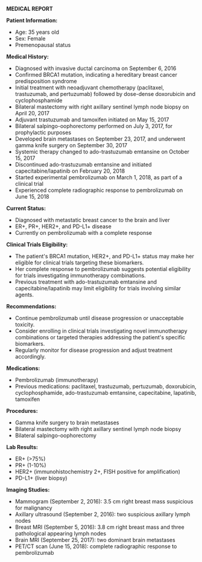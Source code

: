 **MEDICAL REPORT**

**Patient Information:**
- Age: 35 years old
- Sex: Female
- Premenopausal status

**Medical History:**
- Diagnosed with invasive ductal carcinoma on September 6, 2016
- Confirmed BRCA1 mutation, indicating a hereditary breast cancer predisposition syndrome
- Initial treatment with neoadjuvant chemotherapy (paclitaxel, trastuzumab, and pertuzumab) followed by dose-dense doxorubicin and cyclophosphamide
- Bilateral mastectomy with right axillary sentinel lymph node biopsy on April 20, 2017
- Adjuvant trastuzumab and tamoxifen initiated on May 15, 2017
- Bilateral salpingo-oophorectomy performed on July 3, 2017, for prophylactic purposes
- Developed brain metastases on September 23, 2017, and underwent gamma knife surgery on September 30, 2017
- Systemic therapy changed to ado-trastuzumab emtansine on October 15, 2017
- Discontinued ado-trastuzumab emtansine and initiated capecitabine/lapatinib on February 20, 2018
- Started experimental pembrolizumab on March 1, 2018, as part of a clinical trial
- Experienced complete radiographic response to pembrolizumab on June 15, 2018

**Current Status:**
- Diagnosed with metastatic breast cancer to the brain and liver
- ER+, PR+, HER2+, and PD-L1+ disease
- Currently on pembrolizumab with a complete response

**Clinical Trials Eligibility:**
- The patient's BRCA1 mutation, HER2+, and PD-L1+ status may make her eligible for clinical trials targeting these biomarkers.
- Her complete response to pembrolizumab suggests potential eligibility for trials investigating immunotherapy combinations.
- Previous treatment with ado-trastuzumab emtansine and capecitabine/lapatinib may limit eligibility for trials involving similar agents.

**Recommendations:**
- Continue pembrolizumab until disease progression or unacceptable toxicity.
- Consider enrolling in clinical trials investigating novel immunotherapy combinations or targeted therapies addressing the patient's specific biomarkers.
- Regularly monitor for disease progression and adjust treatment accordingly.

**Medications:**
- Pembrolizumab (immunotherapy)
- Previous medications: paclitaxel, trastuzumab, pertuzumab, doxorubicin, cyclophosphamide, ado-trastuzumab emtansine, capecitabine, lapatinib, tamoxifen

**Procedures:**
- Gamma knife surgery to brain metastases
- Bilateral mastectomy with right axillary sentinel lymph node biopsy
- Bilateral salpingo-oophorectomy

**Lab Results:**
- ER+ (>75%)
- PR+ (1-10%)
- HER2+ (immunohistochemistry 2+, FISH positive for amplification)
- PD-L1+ (liver biopsy)

**Imaging Studies:**
- Mammogram (September 2, 2016): 3.5 cm right breast mass suspicious for malignancy
- Axillary ultrasound (September 2, 2016): two suspicious axillary lymph nodes
- Breast MRI (September 5, 2016): 3.8 cm right breast mass and three pathological appearing lymph nodes
- Brain MRI (September 25, 2017): two dominant brain metastases
- PET/CT scan (June 15, 2018): complete radiographic response to pembrolizumab